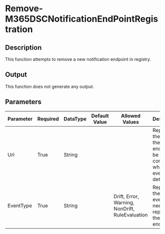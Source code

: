 ﻿# Remove-M365DSCNotificationEndPointRegistration

## Description

This function attempts to remove a new notification endpoint in registry.

## Output

This function does not generate any output.

## Parameters

| Parameter | Required | DataType | Default Value | Allowed Values | Description |
| --- | --- | --- | --- | --- | --- |
| Url | True | String |  |  | Represents the Url of the endpoint to be contacted when events are detected. |
| EventType | True | String |  | Drift, Error, Warning, NonDrift, RuleEvaluation | Represents the type of events that need to be reported to the endpoint. |


